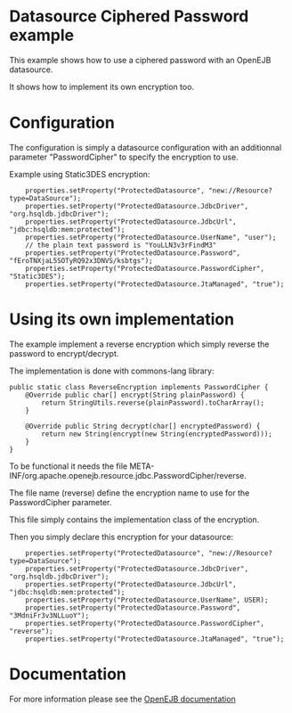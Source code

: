 # Datasource Ciphered Password example

This example shows how to use a ciphered password with an OpenEJB datasource.

It shows how to implement its own encryption too.

# Configuration

The configuration is simply a datasource configuration with an additionnal parameter
"PasswordCipher" to specify the encryption to use.

Example using Static3DES encryption:

        properties.setProperty("ProtectedDatasource", "new://Resource?type=DataSource");
        properties.setProperty("ProtectedDatasource.JdbcDriver", "org.hsqldb.jdbcDriver");
        properties.setProperty("ProtectedDatasource.JdbcUrl", "jdbc:hsqldb:mem:protected");
        properties.setProperty("ProtectedDatasource.UserName", "user");
        // the plain text password is "YouLLN3v3rFindM3"
        properties.setProperty("ProtectedDatasource.Password", "fEroTNXjaL5SOTyRQ92x3DNVS/ksbtgs");
        properties.setProperty("ProtectedDatasource.PasswordCipher", "Static3DES");
        properties.setProperty("ProtectedDatasource.JtaManaged", "true");


# Using its own implementation

The example implement a reverse encryption which simply reverse the password to encrypt/decrypt.

The implementation is done with commons-lang library:

    public static class ReverseEncryption implements PasswordCipher {
        @Override public char[] encrypt(String plainPassword) {
            return StringUtils.reverse(plainPassword).toCharArray();
        }

        @Override public String decrypt(char[] encryptedPassword) {
            return new String(encrypt(new String(encryptedPassword)));
        }
    }


To be functional it needs the file META-INF/org.apache.openejb.resource.jdbc.PasswordCipher/reverse.

The file name (reverse) define  the encryption name to use for the PasswordCipher parameter.

This file simply contains the implementation class of the encryption.

Then you simply declare this encryption for your datasource:

        properties.setProperty("ProtectedDatasource", "new://Resource?type=DataSource");
        properties.setProperty("ProtectedDatasource.JdbcDriver", "org.hsqldb.jdbcDriver");
        properties.setProperty("ProtectedDatasource.JdbcUrl", "jdbc:hsqldb:mem:protected");
        properties.setProperty("ProtectedDatasource.UserName", USER);
        properties.setProperty("ProtectedDatasource.Password", "3MdniFr3v3NLLuoY");
        properties.setProperty("ProtectedDatasource.PasswordCipher", "reverse");
        properties.setProperty("ProtectedDatasource.JtaManaged", "true");

# Documentation

For more information please see the [OpenEJB documentation](http://openejb.apache.org/3.0/datasource-password-encryption.html)

